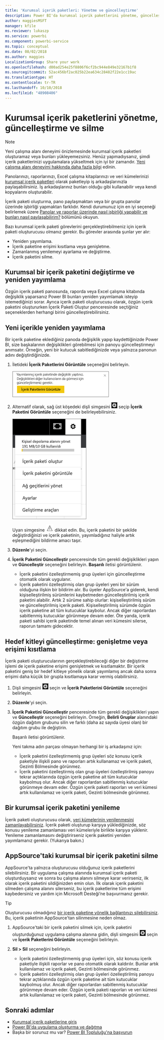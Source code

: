 ```yaml
---
title: 'Kurumsal içerik paketleri: Yönetme ve güncelleştirme'
description: Power BI'da kurumsal içerik paketlerini yönetme, güncelleştirme ve silme hakkında bilgi edinin.
author: maggiesMSFT
manager: kfile
ms.reviewer: lukaszp
ms.service: powerbi
ms.component: powerbi-service
ms.topic: conceptual
ms.date: 08/02/2018
ms.author: maggies
LocalizationGroup: Share your work
ms.openlocfilehash: d00ad254e25f8806f6cf2bc944e849e32167b1f8
ms.sourcegitcommit: 52ac456bf2ac025b22ea634c28482f22e1cc19ac
ms.translationtype: HT
ms.contentlocale: tr-TR
ms.lasthandoff: 10/10/2018
ms.locfileid: "48908406"
---
```

# <a name="manage-update-and-delete-organizational-content-packs"></a>Kurumsal içerik paketlerini yönetme, güncelleştirme ve silme
> [!NOTE]
> Yeni çalışma alanı deneyimi önizlemesinde kurumsal içerik paketleri oluşturamaz veya bunları yükleyemezsiniz. Henüz yapmadıysanız, şimdi içerik paketlerinizi uygulamalara yükseltmek için iyi bir zamandır. [Yeni çalışma alanı deneyimi hakkında daha fazla bilgi](service-create-the-new-workspaces.md) edinin.
> 

Panolarınızı, raporlarınızı, Excel çalışma kitaplarınızı ve veri kümelerinizi [kurumsal içerik paketleri](service-organizational-content-pack-introduction.md) olarak paketleyip iş arkadaşlarınızla paylaşabilirsiniz. İş arkadaşlarınız bunları olduğu gibi kullanabilir veya kendi kopyalarını oluşturabilir.

İçerik paketi oluşturma, pano paylaşmaktan veya bir grupta panolar üzerinde işbirliği yapmaktan farklıdır. Kendi durumunuz için en iyi seçeneği belirlemek üzere [Panolar ve raporlar üzerinde nasıl işbirliği yapabilir ve bunları nasıl paylaşabilirim?](service-how-to-collaborate-distribute-dashboards-reports.md) bölümünü okuyun.

Bazı kurumsal içerik paketi görevlerini gerçekleştirebilmeniz için içerik paketi oluşturucusu olmanız gerekir. Bu görevler arasında şunlar yer alır:

* Yeniden yayımlama.
* İçerik paketine erişimi kısıtlama veya genişletme.
* Zamanlanmış yenilemeyi ayarlama ve değiştirme.
* İçerik paketini silme.

## <a name="modify-and-re-publish-an-organizational-content-pack"></a>Kurumsal bir içerik paketini değiştirme ve yeniden yayımlama
Özgün içerik paketi panosunda, raporda veya Excel çalışma kitabında değişiklik yaparsanız Power BI bunları yeniden yayımlamak isteyip istemediğinizi sorar. Ayrıca içerik paketi oluşturucusu olarak, özgün içerik paketini oluştururken İçerik Paketi Oluştur penceresinde seçtiğiniz seçeneklerden herhangi birini güncelleştirebilirsiniz. 

## <a name="republish-with-new-content"></a>Yeni içerikle yeniden yayımlama
Bir içerik paketine eklediğiniz panoda değişiklik yapıp kaydettiğinizde Power BI, size başkalarının değişiklikleri görebilmesi için panoyu güncelleştirmeyi anımsatır. Örneğin, yeni bir kutucuk sabitlediğinizde veya yalnızca panonun adını değiştirdiğinizde.

1. İletideki **İçerik Paketlerini Görüntüle** seçeneğini belirleyin.
   
   ![](media/service-organizational-content-pack-manage-update-delete/pbi_contpkchangesmessage.png)
2. Alternatif olarak, sağ üst köşedeki dişli simgesini ![](media/service-organizational-content-pack-manage-update-delete/cog.png) seçip **İçerik Paketini Görüntüle** seçeneğini de belirleyebilirsiniz.
   
   ![](media/service-organizational-content-pack-manage-update-delete/pbi_contpkview.png)
   
   Uyarı simgesine ![](media/service-organizational-content-pack-manage-update-delete/pbi_contpkwarningicon.png) dikkat edin.  Bu, içerik paketini bir şekilde değiştirdiğinizi ve içerik paketinin, yayımladığınız haliyle artık eşleşmediğini bildirme amacı taşır.
3. **Düzenle**'yi seçin.  
4. **İçerik Paketini Güncelleştir** penceresinde tüm gerekli değişiklikleri yapın ve **Güncelleştir** seçeneğini belirleyin. **Başarılı** iletisi görüntülenir.
   
   * İçerik paketini özelleştirmemiş grup üyeleri için güncelleştirme otomatik olarak uygulanır.
   * İçerik paketini özelleştirmiş olan grup üyeleri yeni bir sürüm olduğuna ilişkin bir bildirim alır.  Bu üyeler AppSource'a giderek, kendi kişiselleştirilmiş sürümlerini kaybetmeden güncelleştirilmiş içerik paketini alabilir.  Artık 2 sürüme sahip olurlar: kişiselleştirilmiş sürüm ve güncelleştirilmiş içerik paketi.  Kişiselleştirilmiş sürümde özgün içerik paketine ait tüm kutucuklar kaybolur.  Ancak diğer raporlardan sabitlenmiş kutucuklar görünmeye devam eder. Öte yanda, içerik paketi sahibi içerik paketinde temel alınan veri kümesini silerse, raporun tamamı gidecektir.  

## <a name="update-the-audience-expand-or-restrict-access"></a>Hedef kitleyi güncelleştirme: genişletme veya erişimi kısıtlama
İçerik paketi oluşturucularının gerçekleştirebileceği diğer bir değiştirme işlemi de içerik paketine erişimi genişletmek ve kısıtlamaktır.  Bir içerik paketini geniş bir hedef kitleye yönelik olarak yayımlamış ancak daha sonra erişimi daha küçük bir grupla kısıtlamaya karar vermiş olabilirsiniz.  

1. Dişli simgesini ![](media/service-organizational-content-pack-manage-update-delete/cog.png) seçin ve **İçerik Paketlerini Görüntüle** seçeneğini belirleyin.
2. **Düzenle**'yi seçin. 
3. **İçerik Paketini Güncelleştir** penceresinde tüm gerekli değişiklikleri yapın ve **Güncelleştir** seçeneğini belirleyin. Örneğin, **Belirli Gruplar** alanındaki özgün dağıtım grubunu silin ve farklı (daha az sayıda üyesi olan) bir dağıtım grubu ile değiştirin.
   
   Başarılı iletisi görüntülenir.
   
   Yeni takma adın parçası olmayan herhangi bir iş arkadaşınız için:
   
   * İçerik paketini özelleştirmemiş grup üyeleri söz konusu içerik paketiyle ilişkili pano ve raporları artık kullanamaz ve içerik paketi, Gezinti Bölmesinde görünmez.
   * İçerik paketini özelleştirmiş olan grup üyeleri özelleştirilmiş panoyu tekrar açtıklarında özgün içerik paketine ait tüm kutucuklar kaybolmuş olur.  Ancak diğer raporlardan sabitlenmiş kutucuklar görünmeye devam eder. Özgün içerik paketi raporları ve veri kümesi artık kullanılamaz ve içerik paketi, Gezinti bölmesinde görünmez.   

## <a name="refresh-an-organizational-content-pack"></a>Bir kurumsal içerik paketini yenileme
İçerik paketi oluşturucusu olarak, [veri kümelerinin yenilenmesini zamanlayabilirsiniz](refresh-data.md).  İçerik paketi oluşturup karşıya yüklediğinizde, söz konusu yenileme zamanlaması veri kümeleriyle birlikte karşıya yüklenir. Yenileme zamanlamasını değiştirirseniz içerik paketini yeniden yayımlamanız gerekir. (Yukarıya bakın.)

## <a name="delete-an-organizational-content-pack-from-appsource"></a>AppSource'taki kurumsal bir içerik paketini silme
AppSource'ta yalnızca oluşturucusu olduğunuz içerik paketlerini silebilirsiniz. Bir uygulama çalışma alanında kurumsal içerik paketi oluşturduysanız ve sonra bu çalışma alanını silmeye karar verirseniz, ilk olarak içerik paketini sildiğinizden emin olun. İlk olarak içerik paketini silmeden çalışma alanını silerseniz, bu içerik paketlerine tüm erişimi kaybedersiniz ve yardım için Microsoft Desteği’ne başvurmanız gerekir. 

> [!TIP]
> Oluşturucusu olmadığınız [bir içerik paketine yönelik bağlantınızı silebilirsiniz](service-organizational-content-pack-disconnect.md). Bu, içerik paketinin AppSource'tan silinmesine neden olmaz.
> 
> 

1. AppSource'taki bir içerik paketini silmek için, içerik paketini oluşturduğunuz uygulama çalışma alanına gidin, dişli simgesini ![](media/service-organizational-content-pack-manage-update-delete/cog.png) seçin ve **İçerik Paketlerini Görüntüle** seçeneğini belirleyin.
2. **Sil \> Sil** seçeneğini belirleyin. 
   
   * İçerik paketini özelleştirmemiş grup üyeleri için, söz konusu içerik paketiyle ilişkili raporlar ve pano otomatik olarak kaldırılır. Bunlar artık kullanılamaz ve içerik paketi, Gezinti bölmesinde görünmez.
   * İçerik paketini özelleştirmiş olan grup üyeleri özelleştirilmiş panoyu tekrar açtıklarında özgün içerik paketine ait tüm kutucuklar kaybolmuş olur.  Ancak diğer raporlardan sabitlenmiş kutucuklar görünmeye devam eder. Özgün içerik paketi raporları ve veri kümesi artık kullanılamaz ve içerik paketi, Gezinti bölmesinde görünmez.   

## <a name="next-steps"></a>Sonraki adımlar
* [Kurumsal içerik paketlerine giriş](service-organizational-content-pack-introduction.md)
* [Power BI'da uygulama oluşturma ve dağıtma](service-create-distribute-apps.md) 
* Başka bir sorunuz mu var? [Power BI Topluluğu'na başvurun](http://community.powerbi.com/)


